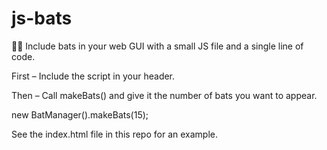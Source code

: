 # js-bats
🦇🎃 Include bats in your web GUI with a small JS file and a single line of code.

First – Include the script in your header.

<script src="http://static.twomile.com/bats.js"></script>

Then – Call makeBats() and give it the number of bats you want to appear.

new BatManager().makeBats(15);

See the index.html file in this repo for an example.

